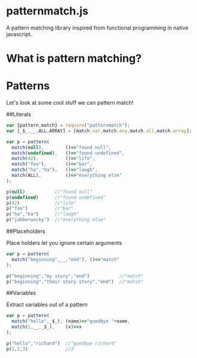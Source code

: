 # patternmatch.js
A pattern matching library inspired from functional programming in native javascript.

# What is pattern matching?

# Patterns

Let's look at some cool stuff we can pattern match!

##Literals
```javascript
var {pattern,match} = require("patternmatch");
var [_$_,__,ALL,ARRAY] = [match.var,match.any,match.all,match.array];

var p = pattern(
  match(null),        ()=>"found null",
  match(undefined),   ()=>"found undefined",
  match(42),          ()=>"life",
  match("foo"),       ()=>"bar",
  match("ha","ha"),   ()=>"laugh",
  match(ALL),         ()=>"everything else"
);

p(null)           //"found null"
p(undefined)      //"found undefined"
p(42)             //"life"
p("foo")          //"bar"
p("ha","ha")      //"laugh"
p("jabberwocky")  //"everything else"
```

##Placeholders

Place holders let you ignore certain arguments

```javascript
var p = pattern(
  match("beginning",__,"end"), ()=>"match"
);

p("beginning","my story","end")           //"match"
p("beginning","their story story","end")  //"match"
```
##Variables

Extract variables out of a pattern

```javascript
var p = pattern(
  match("hello",_$_), (name)=>"goodbye "+name,
  match(1,__,_$_),    (x)=>x
);

p("hello","richard")  //"goodbye richard"
p(1,2,3)              //3
```
